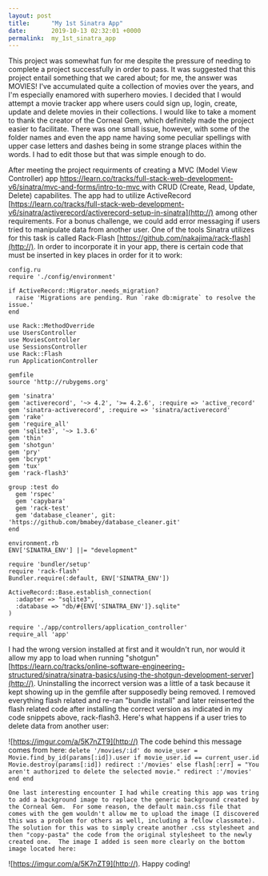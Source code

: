```yaml
---
layout: post
title:      "My 1st Sinatra App"
date:       2019-10-13 02:32:01 +0000
permalink:  my_1st_sinatra_app
---
```



This project was somewhat fun for me despite the pressure of needing to complete a project successfully in order to pass.  It was suggested that this project entail something that we cared about; for me, the answer was MOVIES!  I've accumulated quite a collection of movies over the years, and I'm especially enamored with superhero movies.  I decided that I would attempt a movie tracker app where users could sign up, login, create, update and delete movies in their collections.  I would like to take a moment to thank the creator of the Corneal Gem, which definitely made the project easier to facilitate.  There was one small issue, however, with some of the folder names and even the app name having some peculiar spellings with upper case letters and dashes being in some strange places within the words.  I had to edit those but that was simple enough to do.

After meeting the project requirments of creating a MVC (Model View Controller) app [https://learn.co/tracks/full-stack-web-development-v6/sinatra/mvc-and-forms/intro-to-mvc ](http://) with CRUD (Create, Read, Update, Delete) capabilites.  The app had to utilize ActiveRecord [https://learn.co/tracks/full-stack-web-development-v6/sinatra/activerecord/activerecord-setup-in-sinatra](http://) among other requirements.  For a bonus challenge, we could add error messaging if users tried to manipulate data from another user.  One of the tools Sinatra utilizes for this task is called Rack-Flash [https://github.com/nakajima/rack-flash](http://).  In order to incorporate it in your app, there is certain code that must be inserted in key places in order for it to work:

```
config.ru
require './config/environment'

if ActiveRecord::Migrator.needs_migration?
  raise 'Migrations are pending. Run `rake db:migrate` to resolve the issue.'
end

use Rack::MethodOverride
use UsersController
use MoviesController
use SessionsController
use Rack::Flash
run ApplicationController
```

```
gemfile
source 'http://rubygems.org'

gem 'sinatra'
gem 'activerecord', '~> 4.2', '>= 4.2.6', :require => 'active_record'
gem 'sinatra-activerecord', :require => 'sinatra/activerecord'
gem 'rake'
gem 'require_all'
gem 'sqlite3', '~> 1.3.6'
gem 'thin'
gem 'shotgun'
gem 'pry'
gem 'bcrypt'
gem 'tux'
gem 'rack-flash3'

group :test do
  gem 'rspec'
  gem 'capybara'
  gem 'rack-test'
  gem 'database_cleaner', git: 'https://github.com/bmabey/database_cleaner.git'
end
```

```
environment.rb
ENV['SINATRA_ENV'] ||= "development"

require 'bundler/setup'
require 'rack-flash'
Bundler.require(:default, ENV['SINATRA_ENV'])

ActiveRecord::Base.establish_connection(
  :adapter => "sqlite3",
  :database => "db/#{ENV['SINATRA_ENV']}.sqlite"
)

require './app/controllers/application_controller'
require_all 'app'
```

I had the wrong version installed at first and it wouldn't run, nor would it allow my app to load when running "shotgun" 
[https://learn.co/tracks/online-software-engineering-structured/sinatra/sinatra-basics/using-the-shotgun-development-server](http://).  Uninstalling the incorrect version was a little of a task because it kept showing up in the gemfile after supposedly being removed.  I removed everything flash related and re-ran "bundle install" and later reinserted the flash related code after installing the correct version as indicated in my code snippets above, rack-flash3.  Here's what happens if a user tries to delete data from another user:

![https://imgur.com/a/5K7nZT9](http://)  The code behind this message comes from here: 
`delete '/movies/:id' do
      movie_user = Movie.find_by_id(params[:id]).user
      if movie_user.id == current_user.id
          Movie.destroy(params[:id])
          redirect :'/movies'
      else
          flash[:err] = "You aren't authorized to delete the selected movie."
          redirect :'/movies'
      end
  end`
	
	One last interesting encounter I had while creating this app was tring to add a background image to replace the generic background created by the Corneal Gem.  For some reason, the default main.css file that comes with the gem wouldn't allow me to upload the image (I discovered this was a problem for others as well, including a fellow classmate).  The solution for this was to simply create another .css stylesheet and then "copy-pasta" the code from the original stylesheet to the newly created one.  The image I added is seen more clearly on the bottom image located here:
![https://imgur.com/a/5K7nZT9](http://).  Happy coding!

